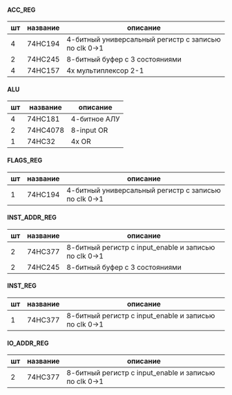 #### ACC_REG
| шт  | название | описание                                             |
| --- | -------- | ---------------------------------------------------- |
| 4   | 74HC194  | 4-битный универсальный регистр с записью по clk 0->1 |
| 2   | 74HC245  | 8-битный буфер с 3 состояниями                       |
| 4   | 74HC157  | 4x мультиплексор 2-1                                 |

#### ALU
| шт  | название | описание     |
| --- | -------- | ------------ |
| 4   | 74HC181  | 4-битное АЛУ |
| 2   | 74HC4078 | 8-input OR   |
| 1   | 74HC32   | 4x OR        |

#### FLAGS_REG
| шт  | название | описание                                             |
| --- | -------- | ---------------------------------------------------- |
| 1   | 74HC194  | 4-битный универсальный регистр с записью по clk 0->1 |

#### INST_ADDR_REG
| шт  | название | описание                                              |
| --- | -------- | ----------------------------------------------------- |
| 2   | 74HC377  | 8-битный регистр с input_enable и записью по clk 0->1 |
| 2   | 74HC245  | 8-битный буфер с 3 состояниями                        |

#### INST_REG
| шт  | название | описание                                              |
| --- | -------- | ----------------------------------------------------- |
| 1   | 74HC377  | 8-битный регистр с input_enable и записью по clk 0->1 |

#### IO_ADDR_REG
| шт  | название | описание                                              |
| --- | -------- | ----------------------------------------------------- |
| 2   | 74HC377  | 8-битный регистр с input_enable и записью по clk 0->1 |
